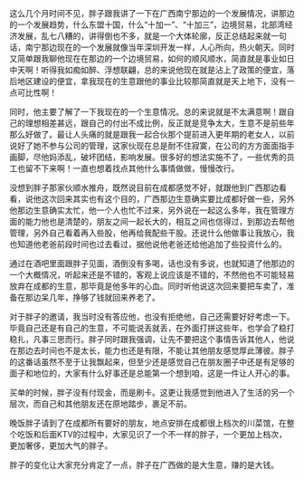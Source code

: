 这么几个月时间不见，胖子跟我讲了一下在广西南宁那边的一个发展情况，讲那边的一个发展趋势，什么东盟十国，什么“十加一”、“十加三”，边境贸易，北部湾经济发展，乱七八糟的，讲得倒也不多，就是一个大体轮廓，反正总结起来就一句话，南宁那边现在的一个发展就像当年深圳开发一样，人心所向，热火朝天。同时又简单跟我聊他现在在那边的一个边境贸易，如何的顺风顺水，简直就是事业如日中天啊！听得我如痴如醉、浮想联翩，总的来说他现在就是沾上了政策的便宜，落后地区建设的便宜，拿我现在的生意跟他的事业比较那简直就是天上地下，没有一点可比性啊！

同时，他主要了解了一下我现在的一个生意情况。总的来说就是不太满意啊！跟自己的理想相差甚远，跟自己的付出不成比例，反正就是竞争太大，生意不是前些年那么好做了。最让人头痛的就是跟我一起合伙那个提前进入更年期的老女人，以前说好了她不参与公司的管理，这家伙现在总是耐不住寂寞，在公司的方方面面指手画脚，尽他妈添乱，破坏团结，影响发展。很多好的想法实施不了，一些优秀的员工也留不下来啊！一直也想着找点其他什么事情做做，慢慢改行。

没想到胖子那家伙顺水推舟，既然说目前在成都感觉不好，就跟他到广西那边看看，说他这次回来其实也有这个目的，广西那边生意确实要比成都好做一些，另外他那边生意确实太忙，他一个人也忙不过来，另外说在一起这么多年，我在管理方面的能力他也是清楚的，朋友之间一起长大的，相互之间也信得过，到那边去帮他管理，另外自己看着再入些股，他再给我配些干股。还说什么他做事让我放心，我也知道他老爸前段时间也过去看过，据他说他老爸还给他追加了些投资什么的。

通过在酒吧里面跟胖子见面，酒倒没有多喝，话也没有多说，也就知道了他那边的一个大概情况，听起来还是不错的，客观上说应该是不错的，不然他也不可能轻易放弃在成都的生意，那毕竟是他多年的心血。同时听他说这次回来要把车卖了，准备在那边呆几年，挣够了钱就回来养老了。

对于胖子的邀请，我当时没有答应他，也没有拒绝他，自己还需要好好考虑一下。毕竟自己还是有自己的生意，不可能说丢就丢，在外面打拼这些年，也学会了稳打稳扎，凡事三思而行。胖子同时跟我强调，让先不要把这个事情告诉其他人，他说在那边去时间也不是太长，能力也还是有限，不能让其他朋友感觉厚此薄彼。胖子的这番话虽然不至于让我飘起来，但至少还是感觉自己在朋友圈子中还是有足够的面子和地位的，大家有什么好事还是总能第一个想到咱，这是一件让人开心的事。

买单的时候，胖子没有付现金，而是刷卡。这更让我感觉到他进入了生活的另一个层次，而自己和其他朋友还在原地踏步，裹足不前。

晚饭胖子请到了在成都所有要好的朋友，地点安排在成都很上档次的川菜馆，在整个吃饭和后面KTV的过程中，大家见识了一个不一样的胖子，一个更加上档次，更加奢侈，更加大气的胖子。

胖子的变化让大家充分肯定了一点，胖子在广西做的是大生意，赚的是大钱。
